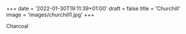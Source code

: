 +++
date = '2022-01-30T19:11:39+01:00'
draft = false
title = 'Churchill'
image = 'images/churchill1.jpg'
+++

Charcoal